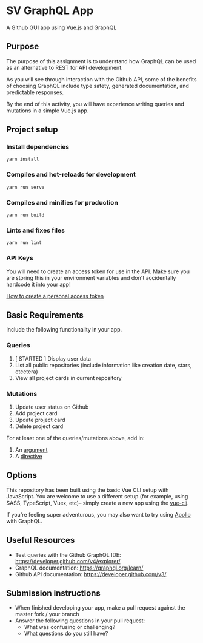 # SV GraphQL App 

A Github GUI app using Vue.js and GraphQL

## Purpose

The purpose of this assignment is to understand how GraphQL can be used as an alternative to REST for API development. 

As you will see through interaction with the Github API, some of the benefits of choosing GraphQL include type safety, generated documentation, and predictable responses. 

By the end of this activity, you will have experience writing queries and mutations in a simple Vue.js app. 

## Project setup

### Install dependencies
```
yarn install
```

### Compiles and hot-reloads for development
```
yarn run serve
```

### Compiles and minifies for production
```
yarn run build
```

### Lints and fixes files
```
yarn run lint
```

### API Keys

You will need to create an access token for use in the API. Make sure you are storing this in your environment variables and don't accidentally hardcode it into your app!

[How to create a personal access token](https://help.github.com/en/articles/creating-a-personal-access-token-for-the-command-line)

## Basic Requirements

Include the following functionality in your app. 

### Queries
1. [ STARTED ] Display user data
1. List all public repositories (include information like creation date, stars, etcetera)
1. View all project cards in current repository

### Mutations
1. Update user status on Github
1. Add project card
1. Update project card
1. Delete project card


For at least one of the queries/mutations above, add in:
1. An [argument](https://graphql.org/learn/queries/#arguments)
1. A [directive](https://graphql.org/learn/queries/#directives)

## Options

This repository has been built using the basic Vue CLI setup with JavaScript. You are welcome to use a different setup (for example, using SASS, TypeScript, Vuex, etc)– simply create a new app using the [vue-cli](https://cli.vuejs.org/).

If you're feeling super adventurous, you may also want to try using [Apollo](https://github.com/Akryum/vue-apollo) with GraphQL.

## Useful Resources

- Test queries with the Github GraphQL IDE: https://developer.github.com/v4/explorer/
- GraphQL documentation: https://graphql.org/learn/
- Github API documentation: https://developer.github.com/v3/

## Submission instructions

- When finished developing your app, make a pull request against the master fork /  your branch
- Answer the following questions in your pull request:
  - What was confusing or challenging?
  - What questions do you still have?

